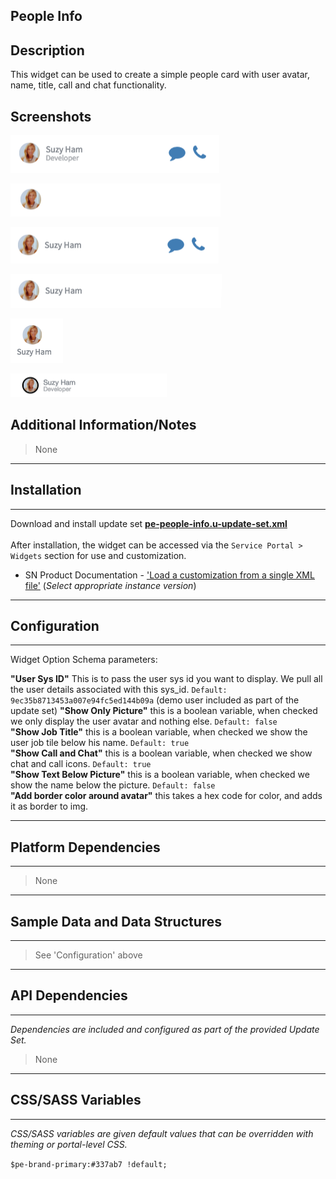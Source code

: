 ## People Info

## Description

This widget can be used to create a simple people card with user avatar, name, title, call and chat functionality.

## Screenshots
![alt text](../../images/pe-people-info-01.png "People Info")

![alt text](../../images/pe-people-info-02.png "People Info - With option Only Picture set to True")

![alt text](../../images/pe-people-info-03.png "People Info - With option Job Title set to False")

![alt text](../../images/pe-people-info-04.png "People Info - With option Call And Chat set to False")

![alt text](../../images/pe-people-info-05.png "People Info - With option Show Text Below Picture set to True")

![alt text](../../images/pe-people-info-avatar-border.png "People Info - With option to Add border color around avatar")

## Additional Information/Notes 
> None
---
## Installation
---
Download and install update set **[pe-people-info.u-update-set.xml](pe-people-info.u-update-set.xml)** <br/><br/>
After installation, the widget can be accessed via the `Service Portal > Widgets` section for use and customization.<br/>
* SN Product Documentation - ['Load a customization from a single XML file'](https://docs.servicenow.com/search?q=Load+a+customization+from+a+single+XML+file)   (<i>Select appropriate instance version</i>)
---
## Configuration
---
Widget Option Schema parameters:

**"User Sys ID"** This is to pass the user sys id you want to display. We pull all the user details associated with this sys_id.  `Default: 9ec35b8713453a007e94fc5ed144b09a` (demo user included as part of the update set)
**"Show Only Picture"** this is a boolean variable, when checked we only display the user avatar and nothing else.   `Default: false`<br/>
**"Show Job Title"** this is a boolean variable, when checked we show the user job tile below his name.  `Default: true`<br/>
**"Show Call and Chat"** this is a boolean variable, when checked we show chat and call icons.  `Default: true`<br/>
**"Show Text Below Picture"** this is a boolean variable, when checked we show the name below the picture.  `Default: false`<br/>
**"Add border color around avatar"** this takes a hex code for color, and adds it as border to img.

---
## Platform Dependencies
---
> None
---
## Sample Data and Data Structures
---
> See 'Configuration' above
---
## API Dependencies
---
<i>Dependencies are included and configured as part of the provided Update Set.</i>
> None
---
## CSS/SASS Variables
---
_CSS/SASS variables are given default values that can be overridden with theming or portal-level CSS._

`$pe-brand-primary:#337ab7 !default;`